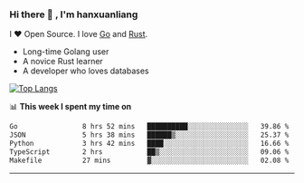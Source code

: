 ### Hi there 👋 , I'm hanxuanliang

<!--
**hanxuanliang/hanxuanliang** is a ✨ _special_ ✨ repository because its `README.md` (this file) appears on your GitHub profile.

Here are some ideas to get you started:

- 🔭 I’m currently working on ...
- 🌱 I’m currently learning ...
- 👯 I’m looking to collaborate on ...
- 🤔 I’m looking for help with ...
- 💬 Ask me about ...
- 📫 How to reach me: ...
- 😄 Pronouns: ...
- ⚡ Fun fact: ...
-->
I ❤ Open Source. I love [Go](https://golang.org) and [Rust](https://www.rust-lang.org/zh-CN/).

* Long-time Golang user
* A novice Rust learner
* A developer who loves databases

[![Top Langs](https://github-readme-stats.vercel.app/api?username=hanxuanliang&show_icons=true&count_private=true&line_height=40)](https://github.com/anuraghazra/github-readme-stats)

📊 **This week I spent my time on**
<!--START_SECTION:waka-->

```txt
Go                8 hrs 52 mins   ██████████░░░░░░░░░░░░░░░   39.86 %
JSON              5 hrs 38 mins   ██████▒░░░░░░░░░░░░░░░░░░   25.37 %
Python            3 hrs 42 mins   ████░░░░░░░░░░░░░░░░░░░░░   16.66 %
TypeScript        2 hrs           ██▒░░░░░░░░░░░░░░░░░░░░░░   09.06 %
Makefile          27 mins         ▓░░░░░░░░░░░░░░░░░░░░░░░░   02.08 %
```

<!--END_SECTION:waka-->

***
